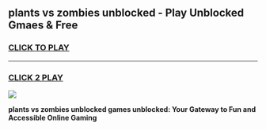 
## plants vs zombies unblocked - Play Unblocked Gmaes & Free
<h3>
<a href="https://news.freeplayer.one?title=plants_vs_zombies_unblocked&ref=16F">CLICK TO PLAY</a></h3>
<hr>

<h3>
<a href="https://news.freeplayer.one?title=plants_vs_zombies_unblocked&ref=16F">CLICK 2 PLAY</a>
  
</h3>

<a href="https://news.freeplayer.one?title=plants_vs_zombies_unblocked&ref=16F/"><img src="https://clearcache.store/games.png"></a>


**plants vs zombies unblocked games unblocked: Your Gateway to Fun and Accessible Online Gaming**
